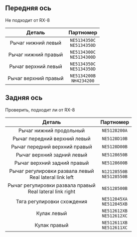 ## Передняя ось

Не подходит от RX-8

| Деталь | Партномер |
|:-:|:-:|
| Рычаг нижний левый | `NE5134350C`<br>`NE5134350D` |
| Рычаг нижний правый | `NE5134300C`<br>`NE5134300D` |
| Рычаг верхний левый | `NE5134350C`<br>`NE5134350D` |
| Рычаг верхний правый | `NE5134200B`<br>`NH4234200` |

## Задняя ось

Проверить, подходит ли от RX-8

| Деталь | Партномер |
|:-:|:-:|
| Рычаг нижний продольный | `NE5128200A` |
| Рычаг передний верхний левый | `NE5128D10B` |
| Рычаг передний верхний правый | `NE5128D00B` |
| Рычаг верхний задний левый | `NE5128650B` |
| Рычаг верхний задний правый | `NE5128600B` |
| Рычаг регулировки развала левый<br>Real lateral link left  | `N12128550B`<br>`NE5128550B` |
| Рычаг регулировки развала правый<br>Real lateral link right | `NE5128500B` |
| Тяга регулировки схождения | `NE512845XA`<br>`NE512845XB` |
| Кулак левый | `NE512612XB`<br>`NE512612XC` |
| Кулак правый | `NE512611XB`<br>`NE512611XC` |
